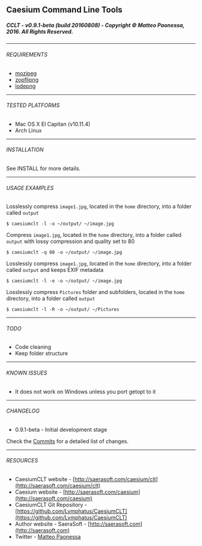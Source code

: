 ## Caesium Command Line Tools
##### CCLT - v0.9.1-beta (build 20160808) - Copyright &copy; Matteo Paonessa, 2016. All Rights Reserved.

----------

###### REQUIREMENTS
* [mozjpeg](https://github.com/mozilla/mozjpeg)
* [zopflipng](https://github.com/google/zopfli)
* [lodepng](https://github.com/lvandeve/lodepng)

----------

###### TESTED PLATFORMS
* Mac OS X El Capitan (v10.11.4)
* Arch Linux

----------

###### INSTALLATION
See INSTALL for more details.

----------

###### USAGE EXAMPLES

Losslessly compress ```image1.jpg```, located in the ```home``` directory, into a folder called ```output```
```
$ caesiumclt -l -o ~/output/ ~/image.jpg
```

Compress ```image1.jpg```, located in the ```home``` directory, into a folder called ```output``` with lossy compression and quality set to 80
```
$ caesiumclt -q 80 -o ~/output/ ~/image.jpg
```

Losslessly compress ```image1.jpg```, located in the ```home``` directory, into a folder called ```output``` and keeps EXIF metadata
```
$ caesiumclt -l -e -o ~/output/ ~/image.jpg
```

Losslessly compress ```Pictures``` folder and subfolders, located in the ```home``` directory, into a folder called ```output```
```
$ caesiumclt -l -R -o ~/output/ ~/Pictures
```

----------

###### TODO
* Code cleaning
* Keep folder structure

----------

###### KNOWN ISSUES
* It does not work on Windows unless you port getopt to it

----------

###### CHANGELOG
* 0.9.1-beta - Initial development stage

Check the [Commits](https://github.com/Lymphatus/CaesiumCLT/commits/master) for a detailed list of changes.

----------

###### RESOURCES
* CaesiumCLT website - [http://saerasoft.com/caesium/clt](http://saerasoft.com/caesium/clt)
* Caesium website - [http://saerasoft.com/caesium](http://saerasoft.com/caesium)
* CaesiumCLT Git Repository - [https://github.com/Lymphatus/CaesiumCLT](https://github.com/Lymphatus/CaesiumCLT)
* Author website - SaeraSoft - [http://saerasoft.com](http://saerasoft.com)
* Twitter - [Matteo Paonessa](https://twitter.com/MatteoPaonessa)
